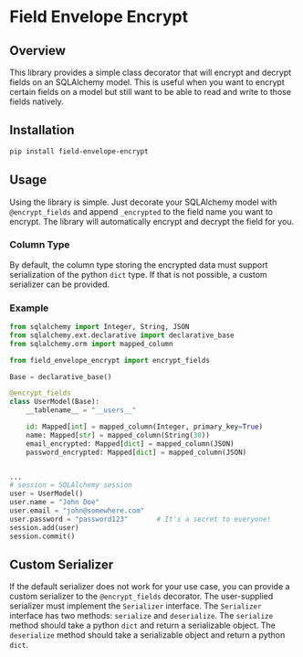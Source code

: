 # Field Envelope Encrypt

## Overview
This library provides a simple class decorator that will encrypt and decrypt fields on an SQLAlchemy model. This is useful when you want to encrypt certain fields on a model but still want to be able to read and write to those fields natively.

## Installation
```bash
pip install field-envelope-encrypt
```

## Usage
Using the library is simple. Just decorate your SQLAlchemy model with `@encrypt_fields` and append `_encrypted` to the field name you want to encrypt. The library will automatically encrypt and decrypt the field for you.

### Column Type
By default, the column type storing the encrypted data must support serialization of the python `dict` type. If that is not possible, a custom serializer can be provided.


### Example
```python
from sqlalchemy import Integer, String, JSON
from sqlalchemy.ext.declarative import declarative_base
from sqlalchemy.orm import mapped_column

from field_envelope_encrypt import encrypt_fields

Base = declarative_base()

@encrypt_fields
class UserModel(Base):
    __tablename__ = "__users__"

    id: Mapped[int] = mapped_column(Integer, primary_key=True)
    name: Mapped[str] = mapped_column(String(30))
    email_encrypted: Mapped[dict] = mapped_column(JSON)
    password_encrypted: Mapped[dict] = mapped_column(JSON)


...
# session = SQLAlchemy session
user = UserModel()
user.name = "John Doe"
user.email = "john@somewhere.com"
user.password = "password123"       # It's a secret to everyone!
session.add(user)
session.commit()
```

## Custom Serializer
If the default serializer does not work for your use case, you can provide a custom serializer to the `@encrypt_fields` decorator. The user-supplied serializer must implement the `Serializer` interface. The `Serializer` interface has two methods: `serialize` and `deserialize`. The `serialize` method should take a python `dict` and return a serializable object. The `deserialize` method should take a serializable object and return a python `dict`.
